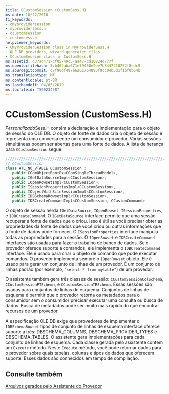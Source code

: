 ```yaml
---
title: CCustomSession (CustomSess.H)
ms.date: 10/22/2018
f1_keywords:
- cmyprovidersession
- myprovidersess.h
- ccustomsession
- customsess.h
helpviewer_keywords:
- CMyProviderSession class in MyProviderSess.H
- OLE DB providers, wizard-generated files
- CCustomSession class in CustomSess.H
ms.assetid: d37ad471-cf05-49c5-aa47-cd10824d777f
ms.openlocfilehash: 5cb462aba671e79450e9ee7b8447410252f8edc9
ms.sourcegitcommit: c7f90df497e6261764893f9cc04b5d1f1bf0b64b
ms.translationtype: MT
ms.contentlocale: pt-BR
ms.lasthandoff: 04/05/2019
ms.locfileid: "59023458"
---
```

# <a name="ccustomsession-customsessh"></a>CCustomSession (CustomSess.H)

*Personalizado*Sess.H contém a declaração e implementação para o objeto de sessão do OLE DB. O objeto de fonte de dados cria o objeto de sessão e representa uma conversa entre um consumidor e provedor. Várias sessões simultâneas podem ser abertas para uma fonte de dados. A lista de herança para `CCustomSession` segue:

```cpp
/////////////////////////////////////////////////////////////////////////
// CCustomSession
class ATL_NO_VTABLE CCustomSession : 
   public CComObjectRootEx<CComSingleThreadModel>,
   public IGetDataSourceImpl<CCustomSession>,
   public IOpenRowsetImpl<CCustomSession>,
   public ISessionPropertiesImpl<CCustomSession>,
   public IObjectWithSiteSessionImpl<CCustomSession>,
   public IDBSchemaRowsetImpl<CCustomSession>,
   public IDBCreateCommandImpl<CCustomSession, CCustomCommand>
```

O objeto de sessão herda `IGetDataSource`, `IOpenRowset`, `ISessionProperties`, e `IDBCreateCommand`. O `IGetDataSource` interface permite que uma sessão recuperar a fonte de dados que o criou. Isso é útil se você precisar obter as propriedades da fonte de dados que você criou ou outras informações que a fonte de dados pode fornecer. O `ISessionProperties` interface manipula todas as propriedades para a sessão. O `IOpenRowset` e `IDBCreateCommand` interfaces são usadas para fazer o trabalho de banco de dados. Se o provedor oferece suporte a comandos, ele implementa o `IDBCreateCommand` interface. Ele é usado para criar o objeto de comando que pode executar comandos. O provedor implementa sempre o `IOpenRowset` objeto. Ele é usado para gerar um conjunto de linhas de um provedor. É um conjunto de linhas padrão (por exemplo, `"select * from mytable"`) de um provedor.

O assistente também gera três classes de sessão: `CCustomSessionColSchema`, `CCustomSessionPTSchema`, e `CCustomSessionTRSchema`. Essas sessões são usadas para conjuntos de linhas de esquema. Conjuntos de linhas de esquema é permitir que o provedor retorna os metadados para o consumidor sem o consumidor precisar executar uma consulta ou busca de dados. Busca de metadados pode ser muito mais rápido do que encontrar recursos de um provedor.

A especificação OLE DB exige que provedores de implementar o `IDBSchemaRowset` tipos de conjunto de linhas de esquema interface oferece suporte a três: DBSCHEMA_COLUMNS, DBSCHEMA_PROVIDER_TYPES e DBSCHEMA_TABLES. O assistente gera implementações para cada conjunto de linhas de esquema. Cada classe gerada pelo assistente contém um `Execute` método. Neste `Execute` método, você pode retornar dados para o provedor sobre quais tabelas, colunas e tipos de dados que oferecem suporte. Esses dados são conhecidos em tempo de compilação.

## <a name="see-also"></a>Consulte também

[Arquivos gerados pelo Assistente do Provedor](../../data/oledb/provider-wizard-generated-files.md)<br/>
